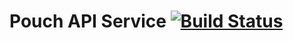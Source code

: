 # Pouch API Service [![Build Status](https://travis-ci.org/codurance/pouch.svg?branch=master)](https://travis-ci.org/codurance/pouch)
